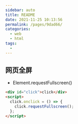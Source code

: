 ```yaml
---
sidebar: auto
title: README
date: 2021-11-25 10:13:56
permalink: /pages/9dad66/
categories: 
  - web
  - html
tags: 
  - 
---
```


## 网页全屏

- Element.requestFullscreen()

```html
<div id="click">click</div>
<script>
  click.onclick = () => {
    click.requestFullscreen();
  };
</script>
```
